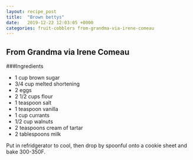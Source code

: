 ```yaml
---
layout: recipe_post
title:  "Brown bettys"
date:   2019-12-22 12:03:05 +0000
categories: fruit-cobblers from-grandma-via-irene-comeau
---
```


## From Grandma via Irene Comeau 
###Ingredients
* 1 cup brown sugar
* 3/4 cup melted shortening
* 2 eggs
* 2 1/2 cups flour
* 1 teaspoon salt
* 1 teaspoon vanilla
* 1 cup currants
* 1/2 cup walnuts
* 2 teaspoons cream of tartar
* 2 tablespoons milk


Put in refridgerator to cool, then drop by spoonful onto a cookie sheet and bake 300-350F.
